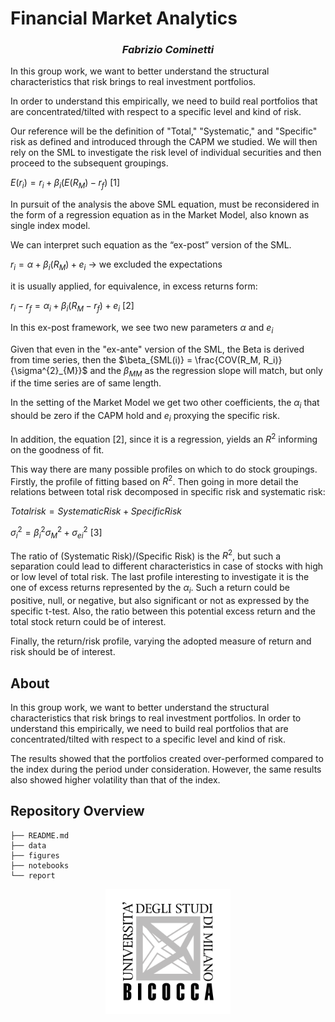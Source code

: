 # Financial Market Analytics

<h3 align="center"><i>Fabrizio Cominetti</i></h3>

In this group work, we want to better understand the structural characteristics that risk brings to real investment portfolios.

In order to understand this empirically, we need to build real portfolios that are concentrated/tilted with respect to a specific level and kind of risk.

Our reference will be the definition of "Total," "Systematic," and "Specific" risk as defined and introduced through the CAPM we studied. We will then rely on the SML to investigate the risk level of individual securities and then proceed to the subsequent groupings.

$E(r_i) = r_i + \beta_i (E(R_M) - r_f)$ [1]

In pursuit of the analysis the above SML equation, must be reconsidered in the form of a regression equation as in the Market Model, also known as single index model.

We can interpret such equation as the “ex-post” version of the SML.

$r_i = \alpha + \beta_i(R_M) + e_i$ → we excluded the expectations

it is usually applied, for equivalence, in excess returns form:

$r_i − r_f = \alpha_i + \beta_i(R_M − r_f) + e_i$ [2]

In this ex-post framework, we see two new parameters $\alpha$ and $e_i$

Given that even in the "ex-ante" version of the SML, the Beta is derived from time series, then the $\beta_{SML(i)} = \frac{COV(R_M, R_i)}{\sigma^{2}_{M}}$ and the $\beta_{MM}$ as the regression slope will match, but only if the time series are of same length.

In the setting of the Market Model we get two other coefficients, the $\alpha_i$ that should be zero if the CAPM hold and $e_i$ proxying the specific risk.

In addition, the equation [2], since it is a regression, yields an $R^2$ informing on the goodness of fit.

This way there are many possible profiles on which to do stock groupings. Firstly, the profile of fitting based on $R^2$. Then going in more detail the relations between
total risk decomposed in specific risk and systematic risk:

$Total risk = Systematic Risk + Specific Risk$

$\sigma^{2}_{i} = \beta^{2}_{i} \sigma^{2}_{M} + \sigma^{2}_{ei}$ [3]

The ratio of (Systematic Risk)/(Specific Risk) is the $R^2$, but such a separation could lead to different characteristics in case of stocks with high or low level of total risk.
The last profile interesting to investigate it is the one of excess returns represented by the $\alpha_i$. Such a return could be positive, null, or negative, but also significant or
not as expressed by the specific t-test. Also, the ratio between this potential excess return and the total stock return could be of interest.

Finally, the return/risk profile, varying the adopted measure of return and risk should be of interest.

## About

In this group work, we want to better understand the structural characteristics that risk brings to real investment portfolios. In order to understand this empirically, we need to build real portfolios that are concentrated/tilted with respect to a specific level and kind of risk.

The results showed that the portfolios created over-performed compared to the index during the period under consideration. However, the same results also showed higher volatility than that of the index.

## Repository Overview

```
├── README.md
├── data
├── figures
├── notebooks
└── report
```

<p align="center"><img src="../images/unimib-gray.png" width="200"/></p>